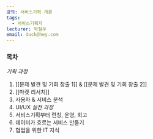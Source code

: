 ```yaml
---
강의: 서비스기획 개론
tags:
  - 서비스기획자
lecturer: 박철우
email: duck@hey.com
---
```

### 목차
*기획 과정*
1. [[문제 발견 및 기회 창출 1]] & [[문제 발견 및 기회 창출 2]]
2. [[마켓 리서치]]
3. 사용자 & 서비스 분석
4. UI/UX
*실전 과정*
5. 서비스기획부터 런칭, 운영, 회고
6. 데이터가 흐르는 서비스 만들기
7. 협업을 위한 IT 지식